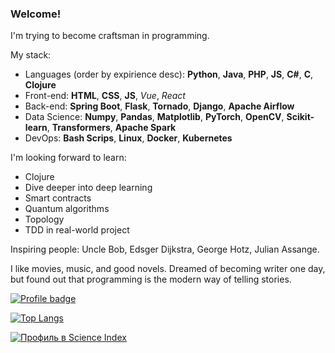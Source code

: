 ### Welcome!

I'm trying to become craftsman in programming.

My stack:

- Languages (order by expirience desc): **Python**, **Java**, **PHP**, **JS**, **C#**, **C**, **Clojure**
- Front-end: **HTML**, **CSS**, **JS**, *Vue*, *React*
- Back-end: **Spring Boot**, **Flask**, **Tornado**, **Django**, **Apache Airflow**
- Data Science: **Numpy**, **Pandas**, **Matplotlib**, **PyTorch**, **OpenCV**, **Scikit-learn**, **Transformers**, **Apache Spark**
- DevOps: **Bash Scrips**, **Linux**, **Docker**, **Kubernetes**

I'm looking forward to learn:

- Clojure
- Dive deeper into deep learning
- Smart contracts
- Quantum algorithms
- Topology
- TDD in real-world project

Inspiring people: Uncle Bob, Edsger Dijkstra, George Hotz, Julian Assange.


I like movies, music, and good novels. Dreamed of becoming writer one day, but found out that programming is the modern way of telling stories.


[![Profile badge](https://www.codewars.com/users/Sherstnev/badges/small)](https://www.codewars.com/users/Sherstnev)


[![Top Langs](https://github-readme-stats.vercel.app/api/top-langs/?username=Nikita-Sherstnev&layout=compact)](https://github.com/anuraghazra/github-readme-stats)

[![Профиль в Science Index](https://elibrary.ru/author_counter.aspx?id=1139071)](https://www.elibrary.ru/author_items.asp?authorid=1139071)
<!--
**Nikita-Sherstnev/Nikita-Sherstnev** is a ✨ _special_ ✨ repository because its `README.md` (this file) appears on your GitHub profile.

Here are some ideas to get you started:

- 🔭 I’m currently working on ...
- 🌱 I’m currently learning ...
- 👯 I’m looking to collaborate on ...
- 🤔 I’m looking for help with ...
- 💬 Ask me about ...
- 📫 How to reach me: ...
- 😄 Pronouns: ...
- ⚡ Fun fact: ...
-->
